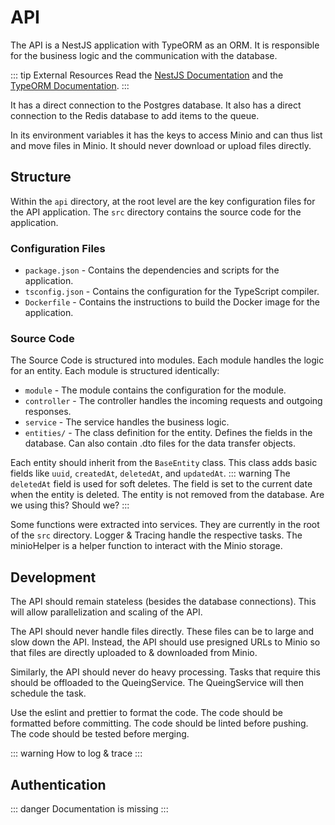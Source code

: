 # API

The API is a NestJS application with TypeORM as an ORM. It is responsible for the business logic and the communication
with the database.

::: tip External Resources
Read the [NestJS Documentation](https://docs.nestjs.com/) and the [TypeORM Documentation](https://typeorm.io/#/).
:::

It has a direct connection to the Postgres database. It also has a direct connection to the Redis database to add items
to the queue.

In its environment variables it has the keys to access Minio and can thus list and move files in Minio. It should never
download or upload files directly.

## Structure

Within the `api` directory, at the root level are the key configuration files for the API application. The `src`
directory contains the source code for the application.

### Configuration Files

- `package.json` - Contains the dependencies and scripts for the application.
- `tsconfig.json` - Contains the configuration for the TypeScript compiler.
- `Dockerfile` - Contains the instructions to build the Docker image for the application.

### Source Code

The Source Code is structured into modules. Each module handles the logic for an entity. Each module is structured
identically:

- `module` - The module contains the configuration for the module.
- `controller` - The controller handles the incoming requests and outgoing responses.
- `service` - The service handles the business logic.
- `entities/` - The class definition for the entity. Defines the fields in the database. Can also contain .dto files for
  the data transfer objects.

Each entity should inherit from the `BaseEntity` class. This class adds basic fields
like `uuid`, `createdAt`, `deletedAt`, and `updatedAt`.
::: warning
The `deletedAt` field is used for soft deletes. The field is set to the current date when the entity is deleted. The
entity is not removed from the database.
Are we using this? Should we?
:::

Some functions were extracted into services. They are currently in the root of the `src` directory. Logger & Tracing
handle the respective tasks.
The minioHelper is a helper function to interact with the Minio storage.

## Development

The API should remain stateless (besides the database connections). This will allow parallelization and scaling of the
API.

The API should never handle files directly. These files can be to large and slow down the API. Instead, the API should
use presigned URLs to Minio so that files are directly uploaded to & downloaded from Minio.

Similarly, the API should never do heavy processing. Tasks that require this should be offloaded to the QueingService.
The QueingService will then schedule the task.

Use the eslint and prettier to format the code. The code should be formatted before committing. The code should be
linted before pushing. The code should be tested before merging.

::: warning
How to log & trace
:::

## Authentication

::: danger
Documentation is missing
:::